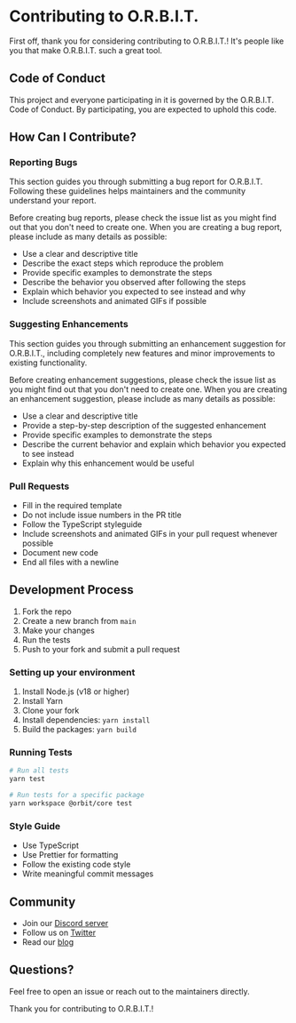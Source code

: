 # Contributing to O.R.B.I.T.

First off, thank you for considering contributing to O.R.B.I.T.! It's people like you that make O.R.B.I.T. such a great tool.

## Code of Conduct

This project and everyone participating in it is governed by the O.R.B.I.T. Code of Conduct. By participating, you are expected to uphold this code.

## How Can I Contribute?

### Reporting Bugs

This section guides you through submitting a bug report for O.R.B.I.T. Following these guidelines helps maintainers and the community understand your report.

Before creating bug reports, please check the issue list as you might find out that you don't need to create one. When you are creating a bug report, please include as many details as possible:

* Use a clear and descriptive title
* Describe the exact steps which reproduce the problem
* Provide specific examples to demonstrate the steps
* Describe the behavior you observed after following the steps
* Explain which behavior you expected to see instead and why
* Include screenshots and animated GIFs if possible

### Suggesting Enhancements

This section guides you through submitting an enhancement suggestion for O.R.B.I.T., including completely new features and minor improvements to existing functionality.

Before creating enhancement suggestions, please check the issue list as you might find out that you don't need to create one. When you are creating an enhancement suggestion, please include as many details as possible:

* Use a clear and descriptive title
* Provide a step-by-step description of the suggested enhancement
* Provide specific examples to demonstrate the steps
* Describe the current behavior and explain which behavior you expected to see instead
* Explain why this enhancement would be useful

### Pull Requests

* Fill in the required template
* Do not include issue numbers in the PR title
* Follow the TypeScript styleguide
* Include screenshots and animated GIFs in your pull request whenever possible
* Document new code
* End all files with a newline

## Development Process

1. Fork the repo
2. Create a new branch from `main`
3. Make your changes
4. Run the tests
5. Push to your fork and submit a pull request

### Setting up your environment

1. Install Node.js (v18 or higher)
2. Install Yarn
3. Clone your fork
4. Install dependencies: `yarn install`
5. Build the packages: `yarn build`

### Running Tests

```bash
# Run all tests
yarn test

# Run tests for a specific package
yarn workspace @orbit/core test
```

### Style Guide

* Use TypeScript
* Use Prettier for formatting
* Follow the existing code style
* Write meaningful commit messages

## Community

* Join our [Discord server](https://discord.gg/orbit)
* Follow us on [Twitter](https://twitter.com/orbitframework)
* Read our [blog](https://orbit.dev/blog)

## Questions?

Feel free to open an issue or reach out to the maintainers directly.

Thank you for contributing to O.R.B.I.T.! 